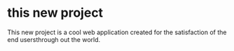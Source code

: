 # this new project
This new project is a cool web application created for the satisfaction of the end usersthrough out the world.
